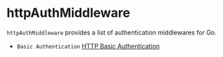# httpAuthMiddleware

`httpAuthMiddleware` provides a list of authentication middlewares for Go.
- `Basic Authentication` [HTTP Basic Authentication](http://tools.ietf.org/html/rfc2617)

